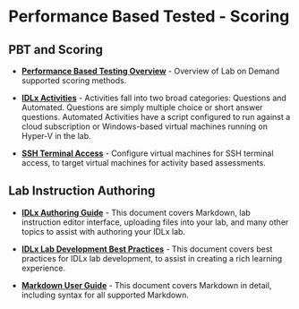 # Performance Based Tested - Scoring

## PBT and Scoring

* [**Performance Based Testing Overview**](/lod/pbt/overview.md ) - Overview of Lab on Demand supported scoring methods. 

- [**IDLx Activities**](/lod/activities.md) - Activities fall into two broad categories: Questions and Automated. Questions are simply multiple choice or short answer questions. Automated Activities have a script configured to run against a cloud subscription or Windows-based virtual machines running on Hyper-V in the lab.

* [**SSH Terminal Access**](/lod/terminal-access.md) - Configure virtual machines for SSH terminal access, to target virtual machines for activity based assessments. 

## Lab Instruction Authoring 

- [**IDLx Authoring Guide**](/guides/idl2/idlv2-authoring-guide-and-best-practice.md) - This document covers Markdown, lab instruction editor interface, uploading files into your lab, and many other topics to assist with authoring your IDLx lab.

- [**IDLx Lab Development Best Practices**](/lod/idlx-development-best-practices.md) - This document covers best practices for IDLx lab development, to assist in creating a rich learning experience.

- [**Markdown User Guide**](/guides/idl2/markdown-user-guide.md) - This document covers Markdown in detail, including syntax for all supported Markdown.


